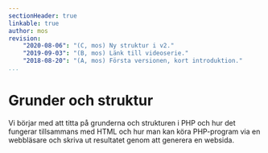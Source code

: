 ```yaml
---
sectionHeader: true
linkable: true
author: mos
revision:
    "2020-08-06": "(C, mos) Ny struktur i v2."
    "2019-09-03": "(B, mos) Länk till videoserie."
    "2018-08-20": "(A, mos) Första versionen, kort introduktion."
...
```

Grunder och struktur
=======================

Vi börjar med att titta på grunderna och strukturen i PHP och hur det fungerar tillsammans med HTML och hur man kan köra PHP-program via en webbläsare och skriva ut resultatet genom att generera en websida.
